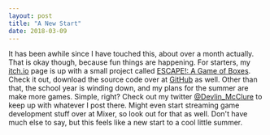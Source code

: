 ```yaml
---
layout: post
title: "A New Start"
date: 2018-03-09
---
```


It has been awhile since I have touched this, about over a month actually. That is okay though, because fun things are happening. For starters, my [itch.io](https://devlinmcclure.itch.io) page is up with a small project called  [ESCAPE!: A Game of Boxes](https://devlinmcclure.itch.io/escape-a-game-of-boxes). Check it out, download the source code over at  [GitHub](https://github.com/devmcclu/ESCAPE-A-Game-of-Boxes) as well. Other than that, the school year is winding down, and my plans for the summer are make more games. Simple, right? Check out my twitter [@Devlin_McClure](https://twitter.com/Devlin_McClure) to keep up with whatever I post there. Might even start streaming game development stuff over at Mixer, so look out for that as well. Don't have much else to say, but this feels like a new start to a cool little summer.
